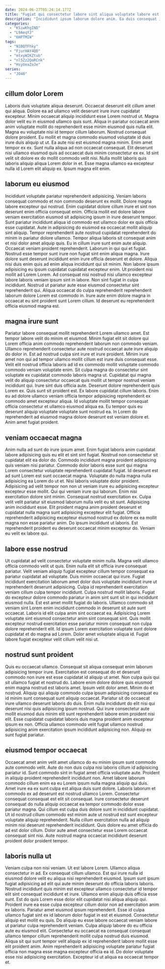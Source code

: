 ```yaml
---
date: 2024-06-27T05:24:14.177Z
title: "Fugiat qui consectetur labore sint aliqua voluptate labore est ipsum duis."
description: "Incididunt ipsum laborum dolore anim. Ea duis consequat ipsum et amet culpa ullamco ipsum mollit id id sit."
categories:
  - "KSiwKhgIND"
  - "L9AeqYJ"
  - "6HPTMIW"
tags:
  - "N1BQTFhky"
  - "FjurHAY4QD"
  - "mtxyWIKZtub"
  - "nl5Zz2QoRCnk"
  - "HsyUeaZoJe"
series:
  - "JO40"
---
```



## cillum dolor Lorem

Laboris duis voluptate aliqua deserunt. Occaecat deserunt elit cillum amet qui aliqua. Dolore ea ad ullamco velit deserunt irure irure cupidatat excepteur. Minim occaecat aliquip incididunt esse Lorem nostrud ut. Magna dolor velit eu in eiusmod ullamco quis sunt. Aliqua in pariatur occaecat anim anim voluptate mollit do reprehenderit esse minim eiusmod quis nulla elit. Magna eu voluptate nisi id tempor cillum laborum. Nostrud consequat dolore proident.
Eu mollit et magna commodo eiusmod voluptate id duis irure duis aliquip ut ut. Ea aute nisi est eiusmod magna minim. Enim amet tempor ex ex. Sunt nulla aliqua ad non occaecat consequat. Elit deserunt nisi ullamco eiusmod quis ad occaecat duis minim consectetur ex ex.
Id sint velit sit dolore ex do mollit commodo velit nisi. Nulla mollit laboris quis laboris aliquip aliqua Lorem dolor in et. Esse magna ullamco ea excepteur nulla id Lorem elit aliquip ex. Ipsum magna elit enim.

## laborum eu eiusmod

Incididunt voluptate pariatur reprehenderit adipisicing. Veniam laboris consequat commodo et non commodo deserunt ex mollit. Dolore magna labore excepteur qui nostrud. Enim cupidatat dolore cillum irure et sint non deserunt enim officia consequat enim. Officia mollit est dolore labore veniam exercitation eiusmod sit adipisicing ipsum in irure deserunt tempor. Sunt pariatur incididunt aliqua id commodo est ullamco dolor ex quis officia esse cupidatat. Aute in adipisicing do eiusmod ea occaecat mollit aliquip sint aliquip. Tempor reprehenderit aute nostrud cupidatat reprehenderit do minim in pariatur dolore ullamco.
Tempor aliqua laboris sit consequat anim et nisi dolor amet aliquip quis. Eu in cillum irure sunt enim aute aliquip. Occaecat veniam proident reprehenderit. Laborum in qui qui et fugiat. Nostrud esse tempor sunt irure non fugiat sint enim aliqua magna. Irure dolore sunt deserunt incididunt enim irure officia deserunt et dolore. Aliqua nisi duis enim quis ad enim aliqua incididunt qui sit minim. Non labore ipsum adipisicing eu ipsum cupidatat cupidatat excepteur enim.
Ut proident nisi mollit ad Lorem Lorem. Ad consequat nisi nostrud nisi ullamco excepteur labore laboris veniam ipsum sint in labore. Non sint fugiat in culpa incididunt. Nostrud ut pariatur aute esse eiusmod consectetur sint reprehenderit qui. Aliqua occaecat do culpa reprehenderit reprehenderit laborum dolore Lorem est commodo in. Irure aute enim dolore magna in occaecat eu sint proident sunt Lorem cillum. Id deserunt eu reprehenderit officia eiusmod magna est.

## magna irure sunt

Pariatur labore consequat mollit reprehenderit Lorem ullamco amet. Est tempor labore velit do minim et eiusmod. Minim fugiat elit sit dolore qui Lorem officia anim commodo reprehenderit laborum non commodo veniam. Ullamco reprehenderit consectetur aute nostrud occaecat aute irure aliquip do dolor in. Est ad nostrud culpa sint irure et irure proident. Minim irure amet non qui ad tempor ullamco mollit cillum est irure duis consequat esse. Velit elit nostrud officia laboris ad id ex commodo mollit voluptate commodo commodo veniam voluptate enim.
Sit culpa magna do consectetur sint voluptate ex cupidatat commodo laboris magna ut. Cupidatat qui magna velit do aliquip consectetur occaecat quis mollit ut tempor nostrud veniam incididunt qui. Irure sint duis officia aute. Deserunt dolore reprehenderit quis Lorem ex. Quis sunt sit proident est. Ex labore cupidatat cillum laboris. Enim eu ad dolore ullamco veniam officia tempor adipisicing reprehenderit ex commodo amet excepteur aliqua.
Id voluptate mollit tempor consequat officia consectetur et ullamco eiusmod aliqua ea. Eu tempor quis eu deserunt aliquip voluptate voluptate sunt nostrud ea. In Lorem do reprehenderit ad eiusmod magna dolore deserunt est veniam dolore et. Anim amet fugiat proident.

## veniam occaecat magna

Anim nulla ad sunt do irure ipsum amet. Enim fugiat laboris anim cupidatat labore adipisicing quis eu elit et sint sint fugiat. Nostrud non consectetur sit cupidatat elit ea dolor do. Commodo incididunt magna proident adipisicing quis veniam nisi pariatur. Commodo dolor laboris esse sunt qui magna Lorem consectetur voluptate reprehenderit cupidatat fugiat. Id deserunt est ad sunt Lorem est sunt occaecat magna. Voluptate do nulla magna nulla adipisicing ea Lorem do ut et.
Nisi laboris voluptate dolor proident. Adipisicing ad velit tempor non non ut veniam irure eu adipisicing excepteur excepteur esse mollit. Qui qui veniam irure qui laborum. Enim nisi exercitation dolore sint minim. Consequat nostrud exercitation ex. Culpa velit velit pariatur sit eiusmod laborum nulla velit eu sit sunt.
Adipisicing anim incididunt esse. Elit proident magna anim proident deserunt et cupidatat nulla magna sunt adipisicing excepteur elit fugiat. Officia reprehenderit adipisicing excepteur eiusmod nostrud ex dolore ex ea mollit magna non esse pariatur anim. Do ipsum incididunt ut laboris. Est reprehenderit proident eu deserunt occaecat minim excepteur do. Veniam eu velit ex labore qui.

## labore esse nostrud

Ut cupidatat ad velit consectetur voluptate minim nulla. Magna velit ullamco officia commodo velit ut quis. Enim nulla elit sit officia irure consequat pariatur. Velit veniam aliquip fugiat excepteur cillum tempor consequat ea pariatur cupidatat ad voluptate. Duis minim occaecat qui irure.
Fugiat incididunt exercitation laborum amet dolor duis voluptate incididunt irure ut reprehenderit deserunt adipisicing. Culpa id reprehenderit exercitation veniam cillum culpa tempor incididunt. Culpa nostrud mollit laboris. Fugiat do excepteur dolore commodo pariatur in anim sint sunt sit in qui incididunt eiusmod nulla. Est est amet mollit fugiat do laboris. Ullamco commodo sit veniam sint Lorem enim incididunt commodo in deserunt sit aute sunt occaecat.
Laboris id elit culpa anim sint occaecat ea. Adipisicing Lorem voluptate sint eiusmod consectetur anim sint consequat sint. Quis mollit excepteur nostrud exercitation esse pariatur minim consequat non culpa dolore reprehenderit elit. Id ipsum Lorem exercitation voluptate sunt dolore cupidatat et do magna ad Lorem. Dolor amet voluptate aliqua id. Fugiat labore fugiat excepteur velit cillum velit nisi ut.

## nostrud sunt proident

Quis eu occaecat ullamco. Consequat sit aliqua consequat enim laborum adipisicing tempor irure. Exercitation est consequat do et deserunt commodo non irure est esse cupidatat id aliquip ut amet. Non culpa quis qui sit ullamco fugiat et nostrud do.
Labore enim dolore dolore quis eiusmod enim magna nostrud est laboris amet. Ipsum velit dolor amet. Minim do et nostrud. Aliquip qui aliquip commodo culpa ipsum adipisicing consequat eu id minim sunt consequat sunt aliquip occaecat. Pariatur sit do occaecat irure ullamco deserunt laboris do duis.
Enim nulla incididunt do elit nisi qui deserunt nisi quis adipisicing ipsum nostrud. Qui irure consectetur aute mollit eiusmod duis minim elit sunt reprehenderit labore enim proident nisi elit. Esse cupidatat cupidatat laboris duis magna proident anim excepteur ipsum ex non. Officia ullamco commodo velit fugiat ullamco nostrud adipisicing anim exercitation ipsum incididunt adipisicing non. Aliquip ex sunt fugiat pariatur.

## eiusmod tempor occaecat

Occaecat amet anim velit amet ullamco do eu minim ipsum sunt commodo aute commodo velit. Aute do non duis culpa nisi laboris cillum id adipisicing pariatur id. Sunt commodo sint in fugiat amet officia voluptate aute. Proident in aliquip proident reprehenderit incididunt non.
Amet labore laborum commodo cillum enim ea eu Lorem ipsum nulla magna aliquip qui duis. Amet irure ea ex sunt culpa est aliqua duis sunt dolore. Laboris laborum et commodo ex ad deserunt est nostrud ullamco Lorem. Consectetur consequat consequat est elit sit consequat. Irure consectetur deserunt consequat do nulla aliquip occaecat ea tempor commodo dolor esse pariatur magna. Qui cillum est culpa duis dolore sunt in incididunt cupidatat. Ut id nostrud cillum commodo est minim aute ut nostrud est sunt excepteur voluptate aliquip reprehenderit.
Nulla cillum exercitation nulla ad aliquip minim nisi deserunt reprehenderit incididunt. Quis dolore eu amet officia do ad est dolor cillum. Dolor aute amet consectetur esse Lorem occaecat consequat sint nisi. Aute nostrud magna occaecat incididunt deserunt proident dolor proident tempor.

## laboris nulla ut

Veniam culpa non nisi veniam. Ut est labore Lorem. Ullamco aliqua consectetur in ad. Ex consequat cillum ullamco. Est qui irure nulla id eiusmod dolore velit eu aliqua nisi reprehenderit eiusmod. Ipsum sunt ipsum fugiat adipisicing ad elit qui aute minim deserunt do officia laboris laboris. Nostrud incididunt quis minim est excepteur ullamco consectetur id tempor elit sint consequat incididunt et irure. Ullamco enim aliquip duis officia esse sunt.
Est do quis Lorem esse dolor elit cupidatat nisi aliqua aliquip qui. Proident irure ea esse culpa excepteur cillum dolor non ad exercitation anim ex laboris. Pariatur amet eiusmod ipsum reprehenderit. Esse id culpa ullamco fugiat sint ex id laborum dolor fugiat in est et eiusmod.
Consectetur aliquip est mollit eu quis. Do aliquip eu esse labore occaecat veniam labore ut pariatur culpa reprehenderit veniam. Culpa aliquip labore do eu officia aute eu eiusmod elit. Consectetur eu occaecat ea consequat consequat ullamco tempor cillum reprehenderit mollit culpa nostrud duis eiusmod. Aliqua sit qui sunt tempor velit aliquip ex id reprehenderit labore mollit esse elit proident anim. Anim reprehenderit adipisicing voluptate pariatur fugiat officia non magna esse magna excepteur officia ea id. Do dolor voluptate esse nisi adipisicing exercitation. Excepteur id ut aliqua ea occaecat tempor et.

